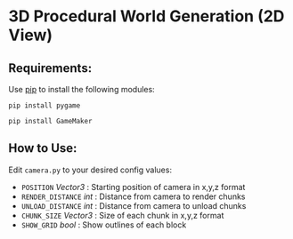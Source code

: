 # 3D Procedural World Generation (2D View)

## Requirements:

Use [pip](https://pypi.org/project/pip/) to install the following modules:

`pip install pygame`

`pip install GameMaker`

## How to Use:
Edit `camera.py` to your desired config values: 
- `POSITION` *Vector3*    : Starting position of camera in x,y,z format
- `RENDER_DISTANCE` *int* : Distance from camera to render chunks
- `UNLOAD_DISTANCE` *int* : Distance from camera to unload chunks
- `CHUNK_SIZE` *Vector3*  : Size of each chunk in x,y,z format
- `SHOW_GRID` *bool*      : Show outlines of each block
